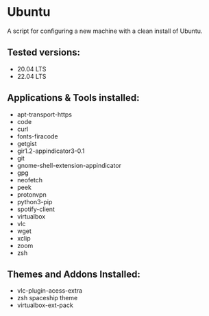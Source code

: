 # Ubuntu
A script for configuring a new machine with a clean install of Ubuntu.

## Tested versions:
- 20.04 LTS
- 22.04 LTS

## Applications & Tools installed:
- apt-transport-https
- code
- curl
- fonts-firacode
- getgist
- gir1.2-appindicator3-0.1
- git
- gnome-shell-extension-appindicator
- gpg
- neofetch
- peek
- protonvpn
- python3-pip
- spotify-client
- virtualbox
- vlc
- wget
- xclip
- zoom
- zsh
<!---
TODO: LATTE DOCK, DOCKER, DISCORD
-->
## Themes and Addons Installed:
- vlc-plugin-acess-extra
- zsh spaceship theme
- virtualbox-ext-pack
